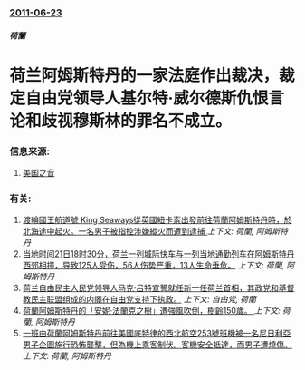 ### [2011-06-23](/news/2011/06/23/index.md)

##### 荷蘭
# 荷兰阿姆斯特丹的一家法庭作出裁决，裁定自由党领导人基尔特·威尔德斯仇恨言论和歧视穆斯林的罪名不成立。




### 信息来源:

1. [美国之音](http://www.voanews.com/chinese/news/20110623-NETHERLANDS-WILDERS-124423854.html)

### 有关:

1. [ 渡輪國王航道號 King Seaways從英國紐卡索出發前往荷蘭阿姆斯特丹時，於北海途中起火。一名男子被指控涉嫌縱火而遭到逮捕 ](/news/2013/12/29/渡輪國王航道號-King-Seaways從英國紐卡索出發前往荷蘭阿姆斯特丹時-於北海途中起火-一名男子被指控涉嫌縱火而.md) _上下文: 荷蘭, 阿姆斯特丹_
2. [ 当地时间21日18时30分，荷兰一列城际快车与一列当地通勤列车在阿姆斯特丹西郊相撞，导致125人受伤，56人伤势严重，13人生命垂危。](/news/2012/04/22/当地时间21日18时30分-荷兰一列城际快车与一列当地通勤列车在阿姆斯特丹西郊相撞-导致125人受伤-56人伤势严重.md) _上下文: 荷蘭, 阿姆斯特丹_
3. [ 荷兰自由民主人民党领导人马克·吕特宣誓就任新一任荷兰首相，其政党和基督教民主联盟组成的内阁在自由党支持下执政。](/news/2010/10/14/荷兰自由民主人民党领导人马克-吕特宣誓就任新一任荷兰首相-其政党和基督教民主联盟组成的内阁在自由党支持下执政.md) _上下文: 自由党, 荷蘭_
4. [荷蘭阿姆斯特丹的「安妮·法蘭克之樹」遭強風吹倒，樹齡150歲。 ](/news/2010/08/23/荷蘭阿姆斯特丹的-安妮-法蘭克之樹-遭強風吹倒-樹齡150歲.md) _上下文: 荷蘭, 阿姆斯特丹_
5. [一班由荷蘭阿姆斯特丹前往美國底特律的西北航空253號班機被一名尼日利亞男子企圖施行恐怖襲擊，但為機上乘客制伏。客機安全抵達，而男子遭燒傷。](/news/2009/12/25/一班由荷蘭阿姆斯特丹前往美國底特律的西北航空253號班機被一名尼日利亞男子企圖施行恐怖襲擊-但為機上乘客制伏-客機安全抵.md) _上下文: 荷蘭, 阿姆斯特丹_

